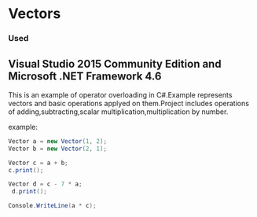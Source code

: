 # Vectors
### Used
## Visual Studio 2015 Community Edition and Microsoft .NET Framework 4.6 

This is an example of operator overloading in C#.Example represents vectors and basic operations applyed on them.Project includes
operations of adding,subtracting,scalar multiplication,multiplication by number.

example:

```C#
Vector a = new Vector(1, 2);
Vector b = new Vector(2, 1);

Vector c = a + b;
c.print();

Vector d = c - 7 * a;
 d.print();

Console.WriteLine(a * c);
```
